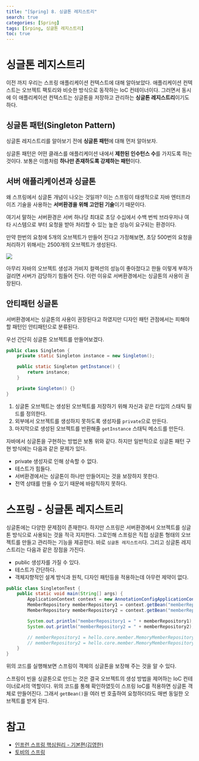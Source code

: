 ```yaml
---
title: "[Spring] 8. 싱글톤 레지스트리"
search: true
categories: [Spring]
tags: [Srping, 싱글톤 레지스트리]
toc: true
---
```




# 싱글톤 레지스트리

이전 까지 우리는 스프링 애플리케이션 컨텍스트에 대해 알아보았다. 애플리케이션 컨텍스트는 오브젝트 팩토리와 비슷한 방식으로 동작하는
IoC 컨테이너이다. 그러면서 동시에 이 애플리케이션 컨텍스트는 싱글톤을 저장하고 관리하는 **싱글톤 레지스트리**이기도 하다.

## 싱글톤 패턴(Singleton Pattern)
싱글톤 레지스트리를 알아보기 전에 **싱글톤 패턴**에 대해 먼저 알아보자.

싱글톤 패턴은 어떤 클래스를 애플리케이션 내에서 **제한된 인수턴스 수**를 가지도록 하는것이다.
보통은 이름처럼 **하나만 존재하도록 강제하는 패턴**이다.


## 서버 애플리케이션과 싱글톤
왜 스프링에서 싱글톤 개념이 나오는 것일까? 이는 스프링이 태생적으로 자바 엔터프라이즈 기술을 사용하는 **서버환경을 위해 고안된 기술**이기 때문이다.

여기서 말하는 서버환경은 서버 하나당 최대로 초당 수십에서 수백 번씩 브라우저나 여타 시스템으로 부터 요청을 받아 처리할 수 있는 높은
성능이 요구되는 환경이다.

만약 한번의 요청에 5개의 오브젝트가 만들어 진다고 가정해보면, 초당 500번의 요청을 처리하기 위해서는 2500개의 오브젝트가 생성된다.

![]({{site.url}}/assets/img/post/spring/08/img01.PNG)

아무리 자바의 오브젝트 생성과 가비지 컬렉션의 성능이 좋아졌다고 한들 이렇게 부하가 걸리면 서버가 감당하기 힘들어 진다.
이런 이유로 서버환경에서는 싱글톤의 사용이 권장된다.

## 안티패턴 싱글톤
서버환경에서는 싱글톤의 사용이 권장된다고 하였지만 디자인 패턴 관점에서는 피해야할 패턴인 안티패턴으로 분류된다.

우선 간단히 싱글톤 오브젝트를 만들어보겠다.
```java
public class Singleton {
    private static Singleton instance = new Singleton();

    public static Singleton getInstance() {
        return instance;
    }

    private Singleton() {}
}
```
1. 싱글톤 오브젝트는 생성된 오브젝트를 저장하기 위해 자신과 같은 타입의 스태틱 필드를 정의한다.
1. 외부에서 오브젝트를 생성하지 못하도록 생성자를 `private`으로 만든다.
1. 마지막으로 생성된 오브젝트를 반환해줄 `getInstance` 스태틱 메소드를 만든다.

자바에서 싱글톤을 구현하는 방법은 보통 위와 같다. 하지만 일반적으로 싱글톤 패턴 구현 방식에는 다음과 같은 문제가 있다.

- private 생성자로 인해 상속할 수 없다.
- 테스트가 힘들다.
- 서버환경에서는 싱글톤이 하나만 만들어지는 것을 보장하지 못한다.
- 전역 상태를 만들 수 있기 때문에 바람직하지 못하다.

# 스프링 - 싱글톤 레지스트리
싱글톤에는 다양한 문제점이 존재한다. 하지만 스프링은 서버환경에서 오브젝트를 싱글톤 방식으로 사용되는 것을 적극 지지한다.
그로인해 스프링은 직접 싱글톤 형태의 오브젝트를 만들고 관리하는 기능을 제공한다. 바로 `싱글톤 레지스트리`다.
그리고 싱글톤 레지스트리는 다음과 같은 장점을 가진다.

 - public 생성자를 가질 수 있다.
 - 테스트가 간단하다.
 - 객체지향적인 설계 방식과 원칙, 디자인 패턴등을 적용하는데 아무런 제약이 없다.

```java
public class SingletonTest {
    public static void main(String[] args) {
        ApplicationContext context = new AnnotationConfigApplicationContext(MemberFactory.class);
        MemberRepository memberRepository1 = context.getBean("memberRepository", MemberRepository.class);
        MemberRepository memberRepository2 = context.getBean("memberRepository", MemberRepository.class);

        System.out.println("memberRepository1 = " + memberRepository1);
        System.out.println("memberRepository2 = " + memberRepository2);

        // memberRepository1 = hello.core.member.MemoryMemberRepository@6eeade6c
        // memberRepository2 = hello.core.member.MemoryMemberRepository@6eeade6c
    }
}
```
위의 코드를 실행해보면 스프링이 객체의 싱글톤을 보장해 주는 것을 알 수 있다.

스프링이 빈을 싱글톤으로 만드는 것은 결국 오브젝트의 생성 방법을 제어하는 IoC 컨테이너로서의 역할이다. 위의 코드를 통해 확인하였듯이
스프링 IoC를 적용하면 싱글톤 객체로 만들어진다. 그래서 `getBean()`을 여러 번 호출하여 요청하더라도 매번 동일한 오브젝트를 받게 된다.


# 참고

- [인프런 스프링 핵심원리 - 기본편(김영한)](https://www.inflearn.com/course/%EC%8A%A4%ED%94%84%EB%A7%81-%ED%95%B5%EC%8B%AC-%EC%9B%90%EB%A6%AC-%EA%B8%B0%EB%B3%B8%ED%8E%B8/dashboard)
- [토비의 스프링](http://www.kyobobook.co.kr/product/detailViewKor.laf?ejkGb=KOR&mallGb=KOR&barcode=9788960773417&orderClick=LAG&Kc=)
